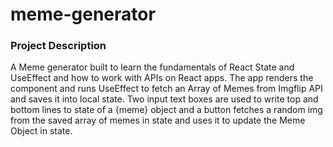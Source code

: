 # meme-generator

### Project Description

A Meme generator built to learn the fundamentals of React State and UseEffect and how to work with APIs on React apps.
The app renders the component and runs UseEffect to fetch an Array of Memes from Imgflip API and saves it into local state.
Two input text boxes are used to write top and bottom lines to state of a {meme} object and a button fetches a random img from the saved array of memes in state and uses it to update the Meme Object in state. 
